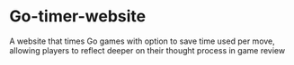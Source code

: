 # Go-timer-website
A website that times Go games with option to save time used per move, allowing players to reflect deeper on their thought process in game review
